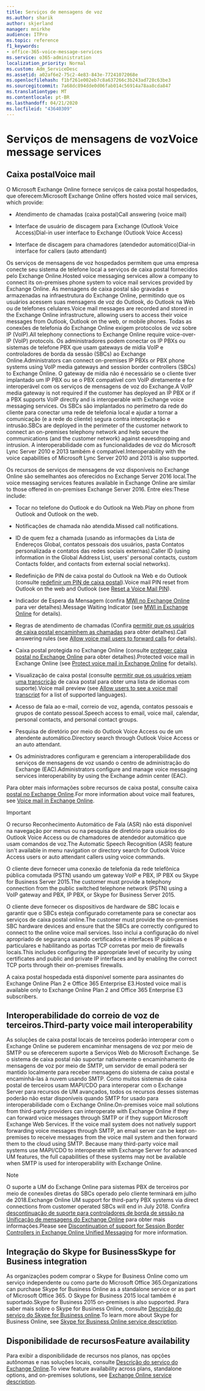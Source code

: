 ```yaml
---
title: Serviços de mensagens de voz
ms.author: sharik
author: skjerland
manager: mnirkhe
audience: ITPro
ms.topic: reference
f1_keywords:
- office-365-voice-message-services
ms.service: o365-administration
localization_priority: Normal
ms.custom: Adm_ServiceDesc
ms.assetid: a02af6e2-75c2-4e83-843e-77241072068e
ms.openlocfilehash: f1bf261e002eb7c8a637266c3b243ad728c63be3
ms.sourcegitcommit: 7a68dc894dde0d06fab014c56914a78aa8cda847
ms.translationtype: MT
ms.contentlocale: pt-BR
ms.lasthandoff: 04/21/2020
ms.locfileid: "43640309"
---
```

# <a name="voice-message-services"></a><span data-ttu-id="381b2-102">Serviços de mensagens de voz</span><span class="sxs-lookup"><span data-stu-id="381b2-102">Voice message services</span></span>

## <a name="voice-mail"></a><span data-ttu-id="381b2-103">Caixa postal</span><span class="sxs-lookup"><span data-stu-id="381b2-103">Voice mail</span></span>

<span data-ttu-id="381b2-104">O Microsoft Exchange Online fornece serviços de caixa postal hospedados, que oferecem:</span><span class="sxs-lookup"><span data-stu-id="381b2-104">Microsoft Exchange Online offers hosted voice mail services, which provide:</span></span>
  
- <span data-ttu-id="381b2-105">Atendimento de chamadas (caixa postal)</span><span class="sxs-lookup"><span data-stu-id="381b2-105">Call answering (voice mail)</span></span>
    
- <span data-ttu-id="381b2-106">Interface de usuário de discagem para Exchange (Outlook Voice Access)</span><span class="sxs-lookup"><span data-stu-id="381b2-106">Dial-in user interface to Exchange (Outlook Voice Access)</span></span>
    
- <span data-ttu-id="381b2-107">Interface de discagem para chamadores (atendedor automático)</span><span class="sxs-lookup"><span data-stu-id="381b2-107">Dial-in interface for callers (auto attendant)</span></span>
    
<span data-ttu-id="381b2-108">Os serviços de mensagens de voz hospedados permitem que uma empresa conecte seu sistema de telefone local a serviços de caixa postal fornecidos pelo Exchange Online.</span><span class="sxs-lookup"><span data-stu-id="381b2-108">Hosted voice messaging services allow a company to connect its on-premises phone system to voice mail services provided by Exchange Online.</span></span> <span data-ttu-id="381b2-109">As mensagens de caixa postal são gravadas e armazenadas na infraestrutura do Exchange Online, permitindo que os usuários acessem suas mensagens de voz do Outlook, do Outlook na Web ou de telefones celulares.</span><span class="sxs-lookup"><span data-stu-id="381b2-109">Voice mail messages are recorded and stored in the Exchange Online infrastructure, allowing users to access their voice messages from Outlook, Outlook on the web, or mobile phones.</span></span> <span data-ttu-id="381b2-110">Todas as conexões de telefonia do Exchange Online exigem protocolos de voz sobre IP (VoIP).</span><span class="sxs-lookup"><span data-stu-id="381b2-110">All telephony connections to Exchange Online require voice-over-IP (VoIP) protocols.</span></span> <span data-ttu-id="381b2-111">Os administradores podem conectar os IP PBXs ou sistemas de telefone PBX que usam gateways de mídia VoIP e controladores de borda da sessão (SBCs) ao Exchange Online.</span><span class="sxs-lookup"><span data-stu-id="381b2-111">Administrators can connect on-premises IP PBXs or PBX phone systems using VoIP media gateways and session border controllers (SBCs) to Exchange Online.</span></span> <span data-ttu-id="381b2-112">O gateway de mídia não é necessário se o cliente tiver implantado um IP PBX ou se o PBX compatível com VoIP diretamente e for interoperável com os serviços de mensagens de voz do Exchange.</span><span class="sxs-lookup"><span data-stu-id="381b2-112">A VoIP media gateway is not required if the customer has deployed an IP PBX or if a PBX supports VoIP directly and is interoperable with Exchange voice messaging services.</span></span> <span data-ttu-id="381b2-113">Os SBCs são implantados no perímetro da rede do cliente para conectar uma rede de telefonia local e ajudar a tornar a comunicação (e a rede do cliente) segura contra interceptação e intrusão.</span><span class="sxs-lookup"><span data-stu-id="381b2-113">SBCs are deployed in the perimeter of the customer network to connect an on-premises telephony network and help secure the communications (and the customer network) against eavesdropping and intrusion.</span></span> <span data-ttu-id="381b2-114">A interoperabilidade com as funcionalidades de voz do Microsoft Lync Server 2010 e 2013 também é compatível.</span><span class="sxs-lookup"><span data-stu-id="381b2-114">Interoperability with the voice capabilities of Microsoft Lync Server 2010 and 2013 is also supported.</span></span>
  
<span data-ttu-id="381b2-115">Os recursos de serviços de mensagens de voz disponíveis no Exchange Online são semelhantes aos oferecidos no Exchange Server 2016 local.</span><span class="sxs-lookup"><span data-stu-id="381b2-115">The voice messaging services features available in Exchange Online are similar to those offered in on-premises Exchange Server 2016.</span></span> <span data-ttu-id="381b2-116">Entre eles:</span><span class="sxs-lookup"><span data-stu-id="381b2-116">These include:</span></span>
  
- <span data-ttu-id="381b2-117">Tocar no telefone do Outlook e do Outlook na Web.</span><span class="sxs-lookup"><span data-stu-id="381b2-117">Play on phone from Outlook and Outlook on the web.</span></span>
    
- <span data-ttu-id="381b2-118">Notificações de chamada não atendida.</span><span class="sxs-lookup"><span data-stu-id="381b2-118">Missed call notifications.</span></span>
    
- <span data-ttu-id="381b2-119">ID de quem fez a chamada (usando as informações da Lista de Endereços Global, contatos pessoais dos usuários, pasta Contatos personalizada e contatos das redes sociais externas).</span><span class="sxs-lookup"><span data-stu-id="381b2-119">Caller ID (using information in the Global Address List, users' personal contacts, custom Contacts folder, and contacts from external social networks).</span></span>
    
- <span data-ttu-id="381b2-120">Redefinição de PIN de caixa postal do Outlook na Web e do Outlook (consulte [redefinir um PIN de caixa postal](https://go.microsoft.com/fwlink/p/?LinkId=286328)).</span><span class="sxs-lookup"><span data-stu-id="381b2-120">Voice mail PIN reset from Outlook on the web and Outlook (see [Reset a Voice Mail PIN](https://go.microsoft.com/fwlink/p/?LinkId=286328)).</span></span>
    
- <span data-ttu-id="381b2-121">Indicador de Espera da Mensagem (confira [MWI no Exchange Online](https://go.microsoft.com/fwlink/p/?LinkId=271794) para ver detalhes).</span><span class="sxs-lookup"><span data-stu-id="381b2-121">Message Waiting Indicator (see [MWI in Exchange Online](https://go.microsoft.com/fwlink/p/?LinkId=271794) for details).</span></span> 
    
- <span data-ttu-id="381b2-122">Regras de atendimento de chamadas (Confira [permitir que os usuários de caixa postal encaminhem as chamadas](https://go.microsoft.com/fwlink/p/?LinkId=271795) para obter detalhes).</span><span class="sxs-lookup"><span data-stu-id="381b2-122">Call answering rules (see [Allow voice mail users to forward calls](https://go.microsoft.com/fwlink/p/?LinkId=271795) for details).</span></span>
    
- <span data-ttu-id="381b2-123">Caixa postal protegida no Exchange Online (consulte [proteger caixa postal no Exchange Online](https://go.microsoft.com/fwlink/p/?LinkId=271796) para obter detalhes).</span><span class="sxs-lookup"><span data-stu-id="381b2-123">Protected voice mail in Exchange Online (see [Protect voice mail in Exchange Online](https://go.microsoft.com/fwlink/p/?LinkId=271796) for details).</span></span>
    
- <span data-ttu-id="381b2-124">Visualização de caixa postal (consulte [permitir que os usuários vejam uma transcrição](https://go.microsoft.com/fwlink/p/?LinkId=271797) de caixa postal para obter uma lista de idiomas com suporte).</span><span class="sxs-lookup"><span data-stu-id="381b2-124">Voice mail preview (see [Allow users to see a voice mail transcript](https://go.microsoft.com/fwlink/p/?LinkId=271797) for a list of supported languages).</span></span>
    
- <span data-ttu-id="381b2-125">Acesso de fala ao e-mail, correio de voz, agenda, contatos pessoais e grupos de contato pessoal.</span><span class="sxs-lookup"><span data-stu-id="381b2-125">Speech access to email, voice mail, calendar, personal contacts, and personal contact groups.</span></span>
    
- <span data-ttu-id="381b2-126">Pesquisa de diretório por meio do Outlook Voice Access ou de um atendente automático.</span><span class="sxs-lookup"><span data-stu-id="381b2-126">Directory search through Outlook Voice Access or an auto attendant.</span></span>
    
- <span data-ttu-id="381b2-127">Os administradores configuram e gerenciam a interoperabilidade dos serviços de mensagens de voz usando o centro de administração do Exchange (EAC).</span><span class="sxs-lookup"><span data-stu-id="381b2-127">Administrators configure and manage voice messaging services interoperability by using the Exchange admin center (EAC).</span></span>
    
<span data-ttu-id="381b2-128">Para obter mais informações sobre recursos de caixa postal, consulte caixa [postal no Exchange Online](https://go.microsoft.com/fwlink/p/?LinkId=271798).</span><span class="sxs-lookup"><span data-stu-id="381b2-128">For more information about voice mail features, see [Voice mail in Exchange Online](https://go.microsoft.com/fwlink/p/?LinkId=271798).</span></span>
  
> [!IMPORTANT]
> <span data-ttu-id="381b2-129">O recurso Reconhecimento Automático de Fala (ASR) não está disponível na navegação por menus ou na pesquisa de diretório para usuários do Outlook Voice Access ou de chamadores de atendedor automático que usam comandos de voz.</span><span class="sxs-lookup"><span data-stu-id="381b2-129">The Automatic Speech Recognition (ASR) feature isn't available in menu navigation or directory search for Outlook Voice Access users or auto attendant callers using voice commands.</span></span> 
>
> <span data-ttu-id="381b2-130">O cliente deve fornecer uma conexão de telefonia da rede telefônica pública comutada (PSTN) usando um gateway VoIP e PBX, IP PBX ou Skype for Business Server 2015.</span><span class="sxs-lookup"><span data-stu-id="381b2-130">The customer must provide a telephony connection from the public switched telephone network (PSTN) using a VoIP gateway and PBX, IP PBX, or Skype for Business Server 2015.</span></span> 
>
> <span data-ttu-id="381b2-131">O cliente deve fornecer os dispositivos de hardware de SBC locais e garantir que o SBCs esteja configurado corretamente para se conectar aos serviços de caixa postal online.</span><span class="sxs-lookup"><span data-stu-id="381b2-131">The customer must provide the on-premises SBC hardware devices and ensure that the SBCs are correctly configured to connect to the online voice mail services.</span></span> <span data-ttu-id="381b2-132">Isso inclui a configuração do nível apropriado de segurança usando certificados e interfaces IP públicas e particulares e habilitando as portas TCP corretas por meio de firewalls locais.</span><span class="sxs-lookup"><span data-stu-id="381b2-132">This includes configuring the appropriate level of security by using certificates and public and private IP interfaces and by enabling the correct TCP ports through their on-premises firewalls.</span></span> 
>
> <span data-ttu-id="381b2-133">A caixa postal hospedada está disponível somente para assinantes do Exchange Online Plan 2 e Office 365 Enterprise E3.</span><span class="sxs-lookup"><span data-stu-id="381b2-133">Hosted voice mail is available only to Exchange Online Plan 2 and Office 365 Enterprise E3 subscribers.</span></span> 
  
## <a name="third-party-voice-mail-interoperability"></a><span data-ttu-id="381b2-134">Interoperabilidade do correio de voz de terceiros.</span><span class="sxs-lookup"><span data-stu-id="381b2-134">Third-party voice mail interoperability</span></span>

<span data-ttu-id="381b2-p104">As soluções de caixa postal locais de terceiros poderão interoperar com o Exchange Online se puderem encaminhar mensagens de voz por meio de SMTP ou se oferecerem suporte a Serviços Web do Microsoft Exchange. Se o sistema de caixa postal não suportar nativamente o encaminhamento de mensagens de voz por meio de SMTP, um servidor de email poderá ser mantido localmente para receber mensagens do sistema de caixa postal e encaminhá-las à nuvem usando SMTP. Como muitos sistemas de caixa postal de terceiros usam MAPI/CDO para interoperar com o Exchange Server para recursos de UM avançados, todos os recursos desses sistemas poderão não estar disponíveis quando SMTP for usado para interoperabilidade com o Exchange Online.</span><span class="sxs-lookup"><span data-stu-id="381b2-p104">On-premises voice mail solutions from third-party providers can interoperate with Exchange Online if they can forward voice messages through SMTP or if they support Microsoft Exchange Web Services. If the voice mail system does not natively support forwarding voice messages through SMTP, an email server can be kept on-premises to receive messages from the voice mail system and then forward them to the cloud using SMTP. Because many third-party voice mail systems use MAPI/CDO to interoperate with Exchange Server for advanced UM features, the full capabilities of these systems may not be available when SMTP is used for interoperability with Exchange Online.</span></span>
  
> [!NOTE]
> <span data-ttu-id="381b2-138">O suporte a UM do Exchange Online para sistemas PBX de terceiros por meio de conexões diretas do SBCs operado pelo cliente terminará em julho de 2018.</span><span class="sxs-lookup"><span data-stu-id="381b2-138">Exchange Online UM support for third-party PBX systems via direct connections from customer operated SBCs will end in July 2018.</span></span> <span data-ttu-id="381b2-139">Confira [descontinuação de suporte para controladores de borda de sessão na Unificação de mensagens do Exchange Online](https://techcommunity.microsoft.com/t5/Exchange-Team-Blog/Discontinuation-of-support-for-Session-Border-Controllers-in/ba-p/607117) para obter mais informações.</span><span class="sxs-lookup"><span data-stu-id="381b2-139">Please see [Discontinuation of support for Session Border Controllers in Exchange Online Unified Messaging](https://techcommunity.microsoft.com/t5/Exchange-Team-Blog/Discontinuation-of-support-for-Session-Border-Controllers-in/ba-p/607117) for more information.</span></span> 
  
## <a name="skype-for-business-integration"></a><span data-ttu-id="381b2-140">Integração do Skype for Business</span><span class="sxs-lookup"><span data-stu-id="381b2-140">Skype for Business integration</span></span>

<span data-ttu-id="381b2-141">As organizações podem comprar o Skype for Business Online como um serviço independente ou como parte do Microsoft Office 365.</span><span class="sxs-lookup"><span data-stu-id="381b2-141">Organizations can purchase Skype for Business Online as a standalone service or as part of Microsoft Office 365.</span></span> <span data-ttu-id="381b2-142">O Skype for Business 2015 local também é suportado.</span><span class="sxs-lookup"><span data-stu-id="381b2-142">Skype for Business 2015 on-premises is also supported.</span></span> <span data-ttu-id="381b2-143">Para saber mais sobre o Skype for Business Online, consulte [Descrição do serviço do Skype for Business online](../skype-for-business-online-service-description/skype-for-business-online-service-description.md).</span><span class="sxs-lookup"><span data-stu-id="381b2-143">To learn more about Skype for Business Online, see [Skype for Business Online service description](../skype-for-business-online-service-description/skype-for-business-online-service-description.md).</span></span>
  
## <a name="feature-availability"></a><span data-ttu-id="381b2-144">Disponibilidade de recursos</span><span class="sxs-lookup"><span data-stu-id="381b2-144">Feature availability</span></span>

<span data-ttu-id="381b2-145">Para exibir a disponibilidade de recursos nos planos, nas opções autônomas e nas soluções locais, consulte [Descrição do serviço do Exchange Online](exchange-online-service-description.md).</span><span class="sxs-lookup"><span data-stu-id="381b2-145">To view feature availability across plans, standalone options, and on-premises solutions, see [Exchange Online service description](exchange-online-service-description.md).</span></span>
  

